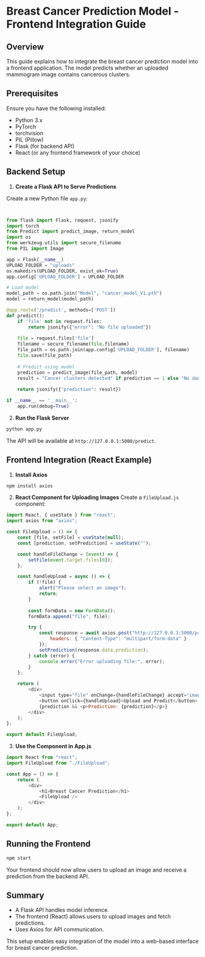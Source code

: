# Breast Cancer Prediction Model - Frontend Integration Guide

## Overview
This guide explains how to integrate the breast cancer prediction model into a frontend application. The model predicts whether an uploaded mammogram image contains cancerous clusters.

## Prerequisites
Ensure you have the following installed:
- Python 3.x
- PyTorch
- torchvision
- PIL (Pillow)
- Flask (for backend API)
- React (or any frontend framework of your choice)

## Backend Setup
1. **Create a Flask API to Serve Predictions**

Create a new Python file `app.py`:

```python


from flask import Flask, request, jsonify
import torch
from Predict import predict_image, return_model
import os
from werkzeug.utils import secure_filename
from PIL import Image

app = Flask(__name__)
UPLOAD_FOLDER = "uploads"
os.makedirs(UPLOAD_FOLDER, exist_ok=True)
app.config['UPLOAD_FOLDER'] = UPLOAD_FOLDER

# Load model
model_path = os.path.join("Model", "cancer_model_V1.pth")
model = return_model(model_path)

@app.route('/predict', methods=['POST'])
def predict():
    if 'file' not in request.files:
        return jsonify({"error": "No file uploaded"})
    
    file = request.files['file']
    filename = secure_filename(file.filename)
    file_path = os.path.join(app.config['UPLOAD_FOLDER'], filename)
    file.save(file_path)
    
    # Predict using model
    prediction = predict_image(file_path, model)
    result = "Cancer clusters detected" if prediction == 1 else "No dangerous clusters found"
    
    return jsonify({"prediction": result})

if __name__ == '__main__':
    app.run(debug=True)
```

2. **Run the Flask Server**
```sh
python app.py
```

The API will be available at `http://127.0.0.1:5000/predict`.

## Frontend Integration (React Example)
1. **Install Axios**
```sh
npm install axios
```

2. **React Component for Uploading Images**
Create a `FileUpload.js` component:

```javascript
import React, { useState } from "react";
import axios from "axios";

const FileUpload = () => {
    const [file, setFile] = useState(null);
    const [prediction, setPrediction] = useState("");

    const handleFileChange = (event) => {
        setFile(event.target.files[0]);
    };

    const handleUpload = async () => {
        if (!file) {
            alert("Please select an image");
            return;
        }
        
        const formData = new FormData();
        formData.append("file", file);

        try {
            const response = await axios.post("http://127.0.0.1:5000/predict", formData, {
                headers: { "Content-Type": "multipart/form-data" }
            });
            setPrediction(response.data.prediction);
        } catch (error) {
            console.error("Error uploading file:", error);
        }
    };

    return (
        <div>
            <input type="file" onChange={handleFileChange} accept="image/*" />
            <button onClick={handleUpload}>Upload and Predict</button>
            {prediction && <p>Prediction: {prediction}</p>}
        </div>
    );
};

export default FileUpload;
```

3. **Use the Component in App.js**
```javascript
import React from "react";
import FileUpload from "./FileUpload";

const App = () => {
    return (
        <div>
            <h1>Breast Cancer Prediction</h1>
            <FileUpload />
        </div>
    );
};

export default App;
```

## Running the Frontend
```sh
npm start
```

Your frontend should now allow users to upload an image and receive a prediction from the backend API.

## Summary
- A Flask API handles model inference.
- The frontend (React) allows users to upload images and fetch predictions.
- Uses Axios for API communication.

This setup enables easy integration of the model into a web-based interface for breast cancer prediction.


